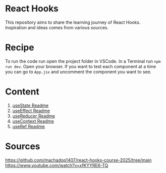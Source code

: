 # React Hooks
This repository aims to share the learning journey of React Hooks. Inspiration and ideas comes from various sources.

# Recipe
To run the code run open the project folder in VSCode. In a Terminal run ``npm run dev``. Open your browser.
If you want to test each component at a time you can go to ``App.jsx`` and uncomment the component you want to see.

# Content

1. [useState Readme](/src/hooks/use-state/useState.md)<br>
2. [useEffect Readme](/src/hooks/use-effect/useEffect.md)<br>
3. [useReducer Readme](/src/hooks/use-reducer/useReducer.md)<br>
4. [useContext Readme](/src/hooks/use-context/useContext.md)<br>
5. [useRef Readme](/src/hooks/use-ref/useRef.md)<br>
 

# Sources
https://github.com/machadop1407/react-hooks-course-2025/tree/main<br>
https://www.youtube.com/watch?v=xfKYYRE6-TQ 